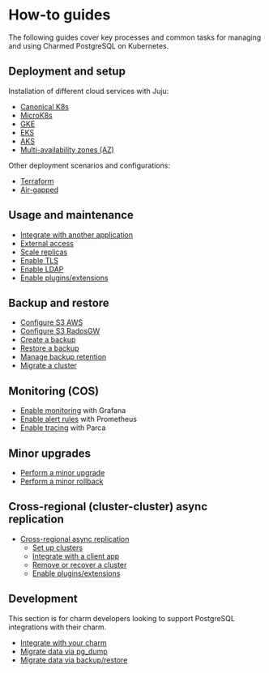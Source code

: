 # How-to guides

The following guides cover key processes and common tasks for managing and using Charmed PostgreSQL on Kubernetes.

## Deployment and setup

Installation of different cloud services with Juju:
* [Canonical K8s]
* [MicroK8s]
* [GKE]
* [EKS]
* [AKS]
* [Multi-availability zones (AZ)][Multi-AZ]

Other deployment scenarios and configurations:
* [Terraform]
* [Air-gapped]

## Usage and maintenance

* [Integrate with another application]
* [External access]
* [Scale replicas]
* [Enable TLS]
* [Enable LDAP]
* [Enable plugins/extensions]

## Backup and restore
* [Configure S3 AWS]
* [Configure S3 RadosGW]
* [Create a backup]
* [Restore a backup]
* [Manage backup retention]
* [Migrate a cluster]

## Monitoring (COS)

* [Enable monitoring] with Grafana
* [Enable alert rules] with Prometheus
* [Enable tracing] with Parca

## Minor upgrades
* [Perform a minor upgrade]
* [Perform a minor rollback]

## Cross-regional (cluster-cluster) async replication

* [Cross-regional async replication]
    * [Set up clusters]
    * [Integrate with a client app]
    * [Remove or recover a cluster]
    * [Enable plugins/extensions]

## Development

This section is for charm developers looking to support PostgreSQL integrations with their charm.

* [Integrate with your charm]
* [Migrate data via pg_dump]
* [Migrate data via backup/restore]

<!--Links-->

[Canonical K8s]: /t/15937
[MicroK8s]: /t/11858
[GKE]: /t/11237
[EKS]: /t/12106
[AKS]: /t/14307
[Multi-AZ]: /t/15678
[Terraform]: /t/14924
[Air-gapped]: /t/15691

[Integrate with another application]: /t/9594
[External access]: /t/15701
[Scale replicas]: /t/9592
[Enable TLS]: /t/9593
[Enable LDAP]: /t/17189
[Enable plugins/extensions]: /t/10907

[Configure S3 AWS]: /t/9595
[Configure S3 RadosGW]: /t/10316
[Create a backup]: /t/9596
[Restore a backup]: /t/9597
[Manage backup retention]: /t/14203
[Migrate a cluster]: /t/9598

[Enable monitoring]: /t/10812
[Enable alert rules]: /t/12982
[Enable tracing]: /t/14786

[Perform a minor upgrade]: /t/12095
[Perform a minor rollback]: /t/12096

[Cross-regional async replication]: /t/15413
[Set up clusters]: /t/13895
[Integrate with a client app]: /t/13896
[Remove or recover a cluster]: /t/13897

[Integrate with your charm]: /t/11853
[Migrate data via pg_dump]: /t/12162
[Migrate data via backup/restore]: /t/12161